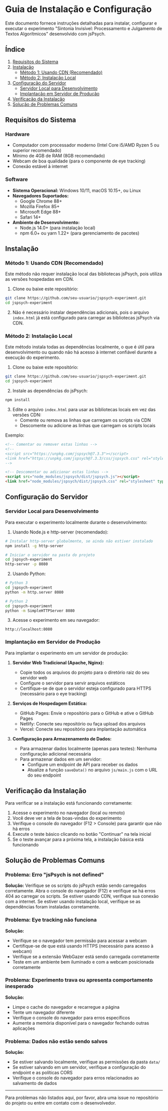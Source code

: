 # Guia de Instalação e Configuração

Este documento fornece instruções detalhadas para instalar, configurar e executar o experimento "Sintonia Invisível: Processamento e Julgamento de Textos Algorítmicos" desenvolvido com jsPsych.

## Índice

1. [Requisitos do Sistema](#requisitos-do-sistema)
2. [Instalação](#instalação)
   - [Método 1: Usando CDN (Recomendado)](#método-1-usando-cdn-recomendado)
   - [Método 2: Instalação Local](#método-2-instalação-local)
3. [Configuração do Servidor](#configuração-do-servidor)
   - [Servidor Local para Desenvolvimento](#servidor-local-para-desenvolvimento)
   - [Implantação em Servidor de Produção](#implantação-em-servidor-de-produção)
4. [Verificação da Instalação](#verificação-da-instalação)
5. [Solução de Problemas Comuns](#solução-de-problemas-comuns)

## Requisitos do Sistema

### Hardware
- Computador com processador moderno (Intel Core i5/AMD Ryzen 5 ou superior recomendado)
- Mínimo de 4GB de RAM (8GB recomendado)
- Webcam de boa qualidade (para o componente de eye tracking)
- Conexão estável à internet

### Software
- **Sistema Operacional:** Windows 10/11, macOS 10.15+, ou Linux
- **Navegadores Suportados:**
  - Google Chrome 88+
  - Mozilla Firefox 85+
  - Microsoft Edge 88+
  - Safari 14+
- **Ambiente de Desenvolvimento:**
  - Node.js 14.0+ (para instalação local)
  - npm 6.0+ ou yarn 1.22+ (para gerenciamento de pacotes)

## Instalação

### Método 1: Usando CDN (Recomendado)

Este método não requer instalação local das bibliotecas jsPsych, pois utiliza as versões hospedadas em CDN.

1. Clone ou baixe este repositório:
```bash
git clone https://github.com/seu-usuario/jspsych-experiment.git
cd jspsych-experiment
```

2. Não é necessário instalar dependências adicionais, pois o arquivo `index.html` já está configurado para carregar as bibliotecas jsPsych via CDN.

### Método 2: Instalação Local

Este método instala todas as dependências localmente, o que é útil para desenvolvimento ou quando não há acesso à internet confiável durante a execução do experimento.

1. Clone ou baixe este repositório:
```bash
git clone https://github.com/seu-usuario/jspsych-experiment.git
cd jspsych-experiment
```

2. Instale as dependências do jsPsych:
```bash
npm install
```

3. Edite o arquivo `index.html` para usar as bibliotecas locais em vez das versões CDN:
   - Comente ou remova as linhas que carregam os scripts via CDN
   - Descomente ou adicione as linhas que carregam os scripts locais

Exemplo:
```html
<!-- Comentar ou remover estas linhas -->
<!--
<script src="https://unpkg.com/jspsych@7.3.3"></script>
<link href="https://unpkg.com/jspsych@7.3.3/css/jspsych.css" rel="stylesheet" type="text/css">
-->

<!-- Descomentar ou adicionar estas linhas -->
<script src="node_modules/jspsych/dist/jspsych.js"></script>
<link href="node_modules/jspsych/dist/jspsych.css" rel="stylesheet" type="text/css">
```

## Configuração do Servidor

### Servidor Local para Desenvolvimento

Para executar o experimento localmente durante o desenvolvimento:

1. Usando Node.js e http-server (recomendado):
```bash
# Instalar http-server globalmente, se ainda não estiver instalado
npm install -g http-server

# Iniciar o servidor na pasta do projeto
cd jspsych-experiment
http-server -p 8080
```

2. Usando Python:
```bash
# Python 3
cd jspsych-experiment
python -m http.server 8080

# Python 2
cd jspsych-experiment
python -m SimpleHTTPServer 8080
```

3. Acesse o experimento em seu navegador:
```
http://localhost:8080
```

### Implantação em Servidor de Produção

Para implantar o experimento em um servidor de produção:

1. **Servidor Web Tradicional (Apache, Nginx):**
   - Copie todos os arquivos do projeto para o diretório raiz do seu servidor web
   - Configure o servidor para servir arquivos estáticos
   - Certifique-se de que o servidor esteja configurado para HTTPS (necessário para o eye tracking)

2. **Serviços de Hospedagem Estática:**
   - GitHub Pages: Envie o repositório para o GitHub e ative o GitHub Pages
   - Netlify: Conecte seu repositório ou faça upload dos arquivos
   - Vercel: Conecte seu repositório para implantação automática

3. **Configuração para Armazenamento de Dados:**
   - Para armazenar dados localmente (apenas para testes): Nenhuma configuração adicional necessária
   - Para armazenar dados em um servidor:
     - Configure um endpoint de API para receber os dados
     - Atualize a função `saveData()` no arquivo `js/main.js` com o URL do seu endpoint

## Verificação da Instalação

Para verificar se a instalação está funcionando corretamente:

1. Acesse o experimento no navegador (local ou remoto)
2. Você deve ver a tela de boas-vindas do experimento
3. Verifique o console do navegador (F12 > Console) para garantir que não há erros
4. Execute o teste básico clicando no botão "Continuar" na tela inicial
5. Se o teste avançar para a próxima tela, a instalação básica está funcionando

## Solução de Problemas Comuns

### Problema: Erro "jsPsych is not defined"
**Solução:** Verifique se os scripts do jsPsych estão sendo carregados corretamente. Abra o console do navegador (F12) e verifique se há erros 404 ao carregar os scripts. Se estiver usando CDN, verifique sua conexão com a internet. Se estiver usando instalação local, verifique se as dependências foram instaladas corretamente.

### Problema: Eye tracking não funciona
**Solução:** 
- Verifique se o navegador tem permissão para acessar a webcam
- Certifique-se de que está usando HTTPS (necessário para acesso à webcam)
- Verifique se a extensão WebGazer está sendo carregada corretamente
- Teste em um ambiente bem iluminado e com a webcam posicionada corretamente

### Problema: Experimento trava ou apresenta comportamento inesperado
**Solução:**
- Limpe o cache do navegador e recarregue a página
- Tente um navegador diferente
- Verifique o console do navegador para erros específicos
- Aumente a memória disponível para o navegador fechando outras aplicações

### Problema: Dados não estão sendo salvos
**Solução:**
- Se estiver salvando localmente, verifique as permissões da pasta `data/`
- Se estiver salvando em um servidor, verifique a configuração do endpoint e as políticas CORS
- Verifique o console do navegador para erros relacionados ao salvamento de dados

---

Para problemas não listados aqui, por favor, abra uma issue no repositório do projeto ou entre em contato com o desenvolvedor.
